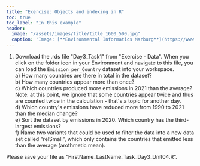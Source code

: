 ```yaml
---
title: "Exercise: Objects and indexing in R"
toc: true
toc_label: "In this example"
header:
  image: "/assets/images/title/title_1600_500.jpg"
  caption: 'Image: [**Environmental Informatics Marburg**](https://www.uni-marburg.de/en/fb19/disciplines/physisch/environmentalinformatics)'
---
```


1. Download the .rds file "Day3_Task1" from "Exercise - Data". When you click on the folder icon in your Environment and navigate to this file, you can load the `Emission_per_Country` dataset into your workspace. <br/>
    a) How many countries are there in total in the dataset? <br/>
    b) How many countries appear more than once?<br/>
    c) Which countries produced more emissions in 2021 than the average? Note: at this point, we ignore that some countries appear twice and thus are counted twice in the calculation - that's a topic for another day.<br/>
    d) Which country's emissions have reduced more from 1990 to 2021 than the median change?<br/>
    e) Sort the dataset by emissions in 2020. Which country has the third-largest emissions?<br/>
    f) Name two variants that could be used to filter the data into a new data set called "relSmall", which only contains the countries that emitted less than the average (arothmetic mean).

Please save your file as “FirstName_LastName_Task_Day3_Unit04.R”.
